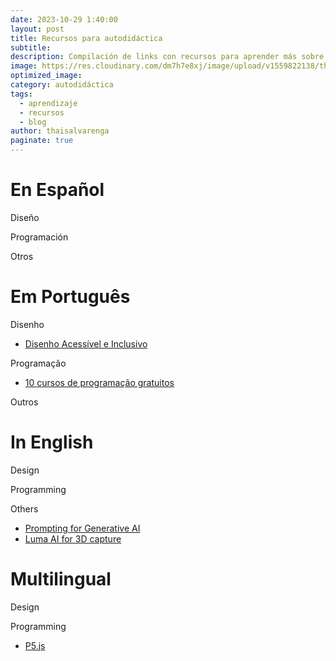 ```yaml
---
date: 2023-10-29 1:40:00
layout: post
title: Recursos para autodidáctica
subtitle: 
description: Compilación de links con recursos para aprender más sobre tecnología y programación.
image: https://res.cloudinary.com/dm7h7e8xj/image/upload/v1559822138/theme9_v273a9.jpg
optimized_image:
category: autodidáctica
tags:
  - aprendizaje
  - recursos
  - blog
author: thaisalvarenga
paginate: true
---
```


# En Español

Diseño 

Programación

Otros

# Em Português

Disenho 
- [Disenho Acessível e Inclusivo](https://www.alura.com.br/artigos/design-universal-acessivel-inclusivo-sao-a-mesma-coisa)


Programação
- [10 cursos de programação gratuitos](https://www.bbc.com/portuguese/geral-54281544)

Outros

# In English

Design

Programming

Others 
- [Prompting for Generative AI](https://app.frame.io/reviews/1a000cf5-659f-42af-bc83-72299c03600d/d7312ae9-19b8-4d85-a70f-e9234443ff79)
- [Luma AI for 3D capture](https://lumalabs.ai/)


# Multilingual 

Design

Programming
- [P5.js](https://p5js.org/es/)



